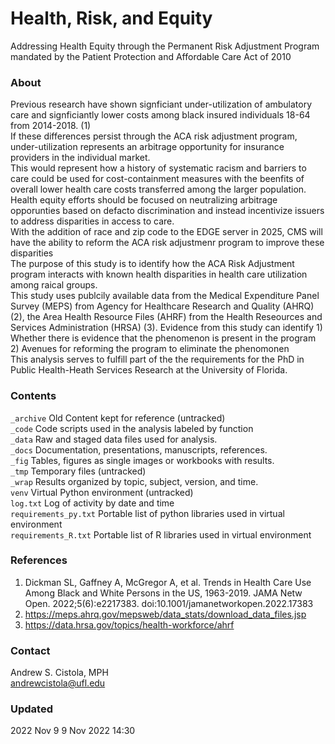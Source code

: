 # Health, Risk, and Equity
Addressing Health Equity through the Permanent Risk Adjustment Program mandated by the Patient Protection and Affordable Care Act of 2010 ​

### About
Previous research have shown signficiant under-utilization of ambulatory care and signficiantly lower costs among black insured individuals 18-64 from 2014-2018. (1) <br>
If these differences persist through the ACA risk adjustment program, under-utilization represents an arbitrage opportunity for insurance providers in the individual market. <br>
This would represent how a history of systematic racism and barriers to care could be used for cost-containment measures with the beenfits of overall lower health care costs transferred among the larger population.<br>
Health equity efforts should be focused on neutralizing arbitrage opporunties based on defacto discrimination and instead incentivize issuers to address disparities in access to care.<br>
With the addition of race and zip code to the EDGE server in 2025, CMS will have the ability to reform the ACA risk adjustmenr program to improve these disparities<br>
The purpose of this study is to identify how the ACA Risk Adjustment program interacts with known health disparities in health care utilization among raical groups.<br>
This study uses publcily available data from the Medical Expenditure Panel Survey (MEPS) from Agency for Healthcare Research and Quality (AHRQ) (2), the Area Health Resource Files (AHRF) from the Health Reseources and Services Administration (HRSA) (3). 
Evidence from this study can identify 1) Whether there is evidence that the phenomenon is present in the program 2) Avenues for reforming the program to eliminate the phenomonen<br>
This analysis serves to fulfill part of the the requirements for the PhD in Public Health-Heath Services Research at the University of Florida.

### Contents
`_archive` Old Content kept for reference (untracked)<br>
`_code` Code scripts used in the analysis labeled by function<br>
`_data` Raw and staged data files used for analysis.<br>
`_docs` Documentation, presentations, manuscripts, references.<br>
`_fig` Tables, figures as single images or workbooks with results.<br>
`_tmp` Temporary files (untracked)<br>
`_wrap` Results organized by topic, subject, version, and time.<br>
`venv` Virtual Python environment (untracked)<br>
`log.txt` Log of activity by date and time<br>
`requirements_py.txt` Portable list of python libraries used in virtual environment<br>
`requirements_R.txt` Portable list of R libraries used in virtual environment<br>

### References
1. Dickman SL, Gaffney A, McGregor A, et al. Trends in Health Care Use Among Black and White Persons in the US, 1963-2019. JAMA Netw Open. 2022;5(6):e2217383. doi:10.1001/jamanetworkopen.2022.17383
2. https://meps.ahrq.gov/mepsweb/data_stats/download_data_files.jsp
3. https://data.hrsa.gov/topics/health-workforce/ahrf

### Contact
Andrew S. Cistola, MPH<br>
andrewcistola@ufl.edu

### Updated
2022 Nov 9 9 Nov 2022 14:30 
